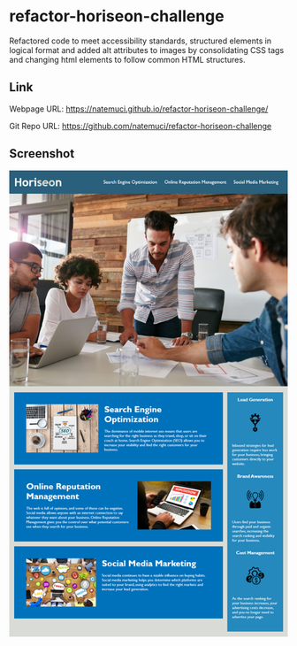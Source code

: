 # refactor-horiseon-challenge
Refactored code to meet accessibility standards, structured elements in logical format and added alt attributes to images by consolidating CSS tags and changing html elements to follow common HTML structures.

## Link
Webpage URL: https://natemuci.github.io/refactor-horiseon-challenge/

Git Repo URL: https://github.com/natemuci/refactor-horiseon-challenge

## Screenshot
![screenshot](https://raw.githubusercontent.com/natemuci/refactor-horiseon-challenge/main/assets/images/01-html-css-git-homework-demo.png)
